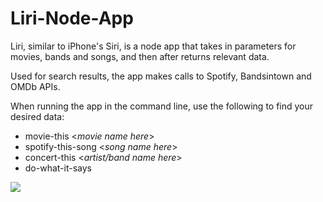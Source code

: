 # Liri-Node-App
Liri, similar to iPhone's Siri, is a node app that takes in parameters for movies, bands and songs, and then after returns relevant data.


Used for search results, the app makes calls to Spotify, Bandsintown and OMDb APIs.   


When running the app in the command line, use the following to find your desired data: 

* movie-this <*movie name here*>
* spotify-this-song <*song name here*>
* concert-this <*artist/band name here*>
* do-what-it-says 

<img src="demo-video.gif" />
